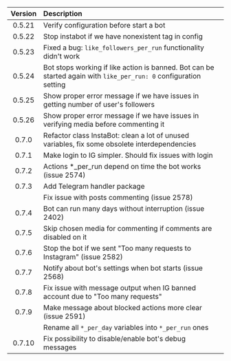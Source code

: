 | Version | Description                                        |
|:-------:|:---------------------------------------------------|
| 0.5.21  | Verify configuration before start a bot            |
| 0.5.22  | Stop instabot if we have nonexistent tag in config |
| 0.5.23  | Fixed a bug: `like_followers_per_run` functionality didn't work |
| 0.5.24  | Bot stops working if like action is banned. Bot can be started again with `like_per_run: 0` configuration setting |
| 0.5.25  | Show proper error message if we have issues in getting number of user's followers |
| 0.5.26  | Show proper error message if we have issues in verifying media before commenting it |
| 0.7.0   | Refactor class InstaBot: clean a lot of unused variables, fix some obsolete interdependencies |
| 0.7.1   | Make login to IG simpler. Should fix issues with login |
| 0.7.2   | Actions *_per_run depend on time the bot works (issue 2574) |
| 0.7.3   | Add Telegram handler package |
|         | Fix issue with posts commenting (issue 2578) |
| 0.7.4   | Bot can run many days without interruption (issue 2402) |
| 0.7.5   | Skip chosen media for commenting if comments are disabled on it |
| 0.7.6   | Stop the bot if we sent "Too many requests to Instagram" (issue 2582) |
| 0.7.7   | Notify about bot's settings when bot starts (issue 2568) |
| 0.7.8   | Fix issue with message output when IG banned account due to "Too many requests" |
| 0.7.9   | Make message about blocked actions more clear (issue 2591) |
|         | Rename all `*_per_day` variables into `*_per_run` ones |
| 0.7.10  | Fix possibility to disable/enable bot's debug messages |